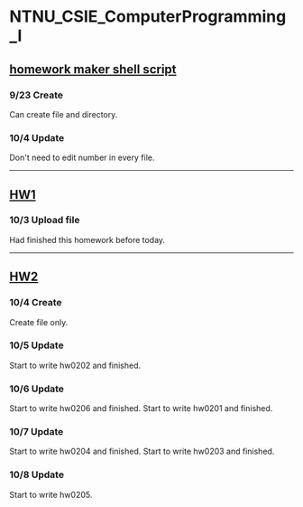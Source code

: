 NTNU_CSIE_ComputerProgramming_I
===

## [homework maker shell script](./homework_maker.sh)

### 9/23 Create
Can create file and directory.

### 10/4 Update
Don't need to edit number in every file.

---

## [HW1](./Homework1/)

### 10/3 Upload file
Had finished this homework before today.

---

## [HW2](./Homework2/)

### 10/4 Create
Create file only.

### 10/5 Update
Start to write hw0202 and finished.

### 10/6 Update
Start to write hw0206 and finished.
Start to write hw0201 and finished.

### 10/7 Update
Start to write hw0204 and finished.
Start to write hw0203 and finished.

### 10/8 Update
Start to write hw0205.